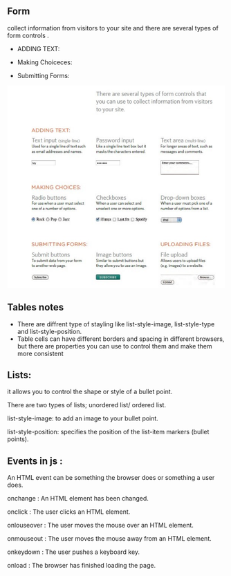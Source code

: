 ## Form
collect information from visitors to your site and there are several types of form controls .

+ ADDING TEXT:

+ Making Choiceces:

+ Submitting Forms:

![Read9](imge/901.jpg)




## Tables notes

+ There are diffrent type of stayling like list-style-image, list-style-type and list-style-position.
+ Table cells can have different borders and spacing in different browsers, but there are properties you can use to control them and make them more consistent

## Lists:

it allows you to control the shape or style of a bullet point.

There are two types of lists; unordered list/ ordered list.

list-style-image: to add an image to your bullet point.

list-style-position: specifies the position of the list-item markers (bullet points).

## Events in js :

An HTML event can be something the browser does or something a user does.


 onchange : An HTML element has been changed.

 onclick : The user clicks an HTML element.

 onlouseover : The user moves the mouse over an HTML element.

 onmouseout : The user moves the mouse away from an HTML element.

 onkeydown : The user pushes a keyboard key.

 onload : The browser has finished loading the page.